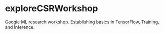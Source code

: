 # exploreCSRWorkshop
Google ML research workshop. Establishing basics in TensorFlow, Training, and Inference.
